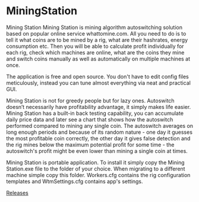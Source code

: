 # MiningStation
Mining Station
Mining Station is mining algorithm autoswitching solution based on popular online service whattomine.com. All you need to do is to tell it what coins are to be mined by a rig, what are their hashrates, energy consumption etc. Then you will be able to calculate profit individually for each rig, check which machines are online, what are the coins they mine and switch coins manually as well as automatically on multiple machines at once. 

The application is free and open source. You don't have to edit config files meticulously, instead you can tune almost everything via neat and practical GUI. 

Mining Station is not for greedy people but for lazy ones. Autoswitch doesn’t necessarily have profitability advantage, it simply makes life easier. Mining Station has a built-in back testing capability, you can accumulate daily price data and later see a chart that shows how the autoswitch performed compared to mining any single coin. The autoswitch averages on long enough periods and because of its random nature - one day it guesses the most profitable coin correctly, the other day it gives false detection and the rig mines below the maximum potential profit for some time - the autoswitch's profit might be even lower than mining a single coin at times.

Mining Station is portable application. To install it simply copy the Mining Station.exe file to the folder of your choice. When migrating to a different machine simple copy this folder. Workers.cfg contains the rig configuration templates and WtmSettings.cfg contains app's settings.

[Releases](https://github.com/MolecularDust/MiningStation/releases)
